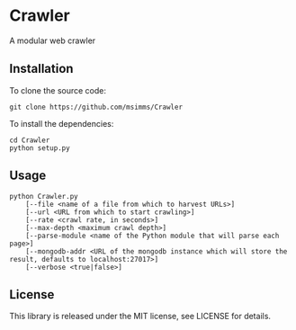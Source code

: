 # Crawler
A modular web crawler

## Installation
To clone the source code:
```
git clone https://github.com/msimms/Crawler
```

To install the dependencies:
```
cd Crawler
python setup.py
```

## Usage
```
python Crawler.py 
    [--file <name of a file from which to harvest URLs>]
    [--url <URL from which to start crawling>]
    [--rate <crawl rate, in seconds>]
    [--max-depth <maximum crawl depth>]
    [--parse-module <name of the Python module that will parse each page>]
    [--mongodb-addr <URL of the mongodb instance which will store the result, defaults to localhost:27017>]
    [--verbose <true|false>]
```

## License
This library is released under the MIT license, see LICENSE for details.
